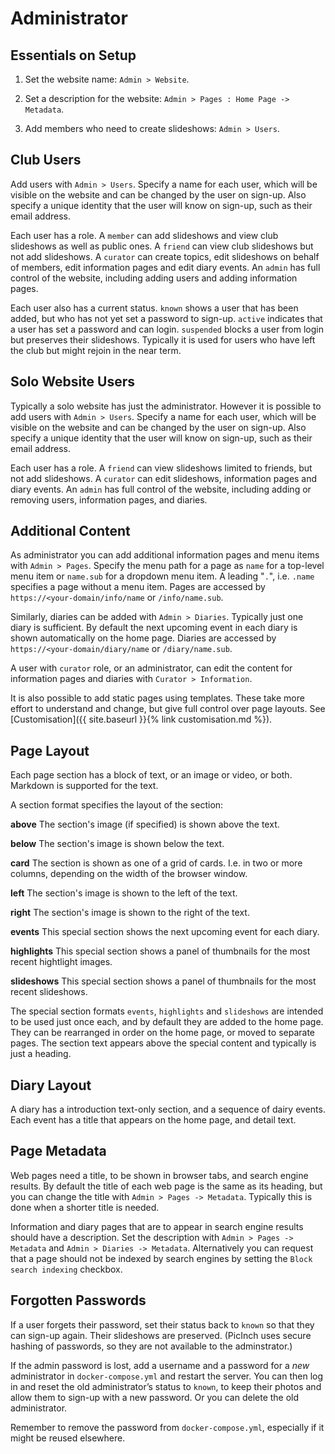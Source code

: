 # Administrator
## Essentials on Setup

1. Set the website name: `Admin > Website`.

1. Set a description for the website: `Admin > Pages : Home Page -> Metadata`.

1. Add members who need to create slideshows: `Admin > Users`.

## Club Users
Add users with `Admin > Users`. Specify a name for each user, which will be visible on the website and can be changed by the user on sign-up. Also specify a unique identity that the user will know on sign-up, such as their email address.

Each user has a role. A `member` can add slideshows and view club slideshows as well as public ones. A `friend` can view club slideshows but not add slideshows. A `curator` can create topics, edit slideshows on behalf of members, edit information pages and edit diary events. An `admin` has full control of the website, including adding users and adding information pages.

Each user also has a current status. `known` shows a user that has been added, but who has not yet set a password to sign-up.
`active` indicates that a user has set a password and can login. `suspended` blocks a user from login but preserves their slideshows. Typically it is used for users who have left the club but might rejoin in the near term.

## Solo Website Users
Typically a solo website has just the administrator. However it is possible to add users with `Admin > Users`. Specify a name for each user, which will be visible on the website and can be changed by the user on sign-up. Also specify a unique identity that the user will know on sign-up, such as their email address.

Each user has a role. A `friend` can view slideshows limited to friends, but not add slideshows. A `curator` can edit slideshows, information pages and diary events. An `admin` has full control of the website, including adding or removing users, information pages, and diaries.

## Additional Content
As administrator you can add additional information pages and menu items with `Admin > Pages`. Specify the menu path for a page as `name` for a top-level menu item or `name.sub` for a dropdown menu item. A leading "`.`", i.e. `.name` specifies a page without a menu item. Pages are accessed by `https://<your-domain/info/name` or `/info/name.sub`.

Similarly, diaries can be added with `Admin > Diaries`. Typically just one diary is sufficient. By default the next upcoming event in each diary is shown automatically on the home page. Diaries are accessed by `https://<your-domain/diary/name` or `/diary/name.sub`.

A user with `curator` role, or an administrator, can edit the content for information pages and diaries with `Curator > Information`. 

It is also possible to add static pages using templates. These take more effort to understand and change, but give full control over page layouts. See [Customisation]({{ site.baseurl }}{% link customisation.md %}).

## Page Layout
Each page section has a block of text, or an image or video, or both. Markdown is supported for the text.

A section format specifies the layout of the section:

**above** The section's image (if specified) is shown above the text.

**below** The section's image is shown below the text.

**card** The section is shown as one of a grid of cards. I.e. in two or more columns, depending on the width of the browser window.

**left** The section's image is shown to the left of the text.

**right** The section's image is shown to the right of the text.

**events** This special section shows the next upcoming event for each diary.

**highlights** This special section shows a panel of thumbnails for the most recent hightlight images.

**slideshows** This special section shows a panel of thumbnails for the most recent slideshows.

The special section formats `events`, `highlights` and `slideshows` are intended to be used just once each, and by default they are added to the home page. They can be rearranged in order on the home page, or moved to separate pages. The section text appears above the special content and typically is just a heading.

## Diary Layout
A diary has a introduction text-only section, and a sequence of dairy events. Each event has a title that appears on the home page, and detail text.

## Page Metadata
Web pages need a title, to be shown in browser tabs, and search engine results. By default the title of each web page is the same as its heading, but you can change the title with `Admin > Pages -> Metadata`. Typically this is done when a shorter title is needed.

Information and diary pages that are to appear in search engine results should have a description. Set the description with `Admin > Pages -> Metadata` and `Admin > Diaries -> Metadata`. Alternatively you can request that a page should not be indexed by search engines by setting the `Block search indexing` checkbox.

## Forgotten Passwords
If a user forgets their password, set their status back to `known` so that they can sign-up again. Their slideshows are preserved. (PicInch uses secure hashing of passwords, so they are not available to the adminstrator.)

If the admin password is lost, add a username and a password for a *new* administrator in `docker-compose.yml` and restart the server. You can then log in and reset the old administrator’s status to `known`, to keep their photos and allow them to sign-up with a new password. Or you can delete the old administrator.

Remember to remove the password from `docker-compose.yml`, especially if it might be reused elsewhere.
